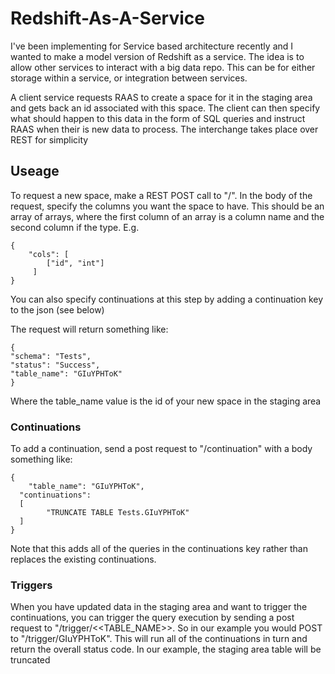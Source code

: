 # Redshift-As-A-Service

I've been implementing for Service based architecture recently and I wanted to make a model version of Redshift as a service.  The idea is to allow other services to interact with a big data repo.  This can be for either storage within a service, or integration between services.

A client service requests RAAS to create a space for it in the staging area and gets back an id associated with this space.  The client can then specify what should happen to this data in the form of SQL queries and instruct RAAS when their is new data to process.  The interchange takes place over REST for simplicity

## Useage

To request a new space, make a REST POST call to "/".  In the body of the request, specify the columns you want the space to have.  This should be an array of arrays, where the first column of an array is a column name and the second column if the type.  E.g.

```
{
	"cols": [
      	["id", "int"]
     ]
}
```

You can also specify continuations at this step by adding a continuation key to the json (see below)

The request will return something like:

```
{
"schema": "Tests",
"status": "Success",
"table_name": "GIuYPHToK"
}
```

Where the table_name value is the id of your new space in the staging area

### Continuations

To add a continuation, send a post request to "/continuation" with a body something like:

```
{
	"table_name": "GIuYPHToK",
  "continuations": 
  [
      	"TRUNCATE TABLE Tests.GIuYPHToK"
  ]
}
```

Note that this adds all of the queries in the continuations key rather than replaces the existing continuations.

### Triggers

When you have updated data in the staging area and want to trigger the continuations, you can trigger the query execution by sending a post request to "/trigger/<<TABLE_NAME>>.  So in our example you would POST to "/trigger/GIuYPHToK".  This will run all of the continuations in turn and return the overall status code.  In our example, the staging area table will be truncated



